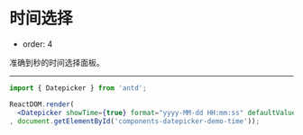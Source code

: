 # 时间选择

- order: 4

准确到秒的时间选择面板。

---

````jsx
import { Datepicker } from 'antd';

ReactDOM.render(
  <Datepicker showTime={true} format="yyyy-MM-dd HH:mm:ss" defaultValue="2015-11-11 11:11:11"/>
, document.getElementById('components-datepicker-demo-time'));
````
